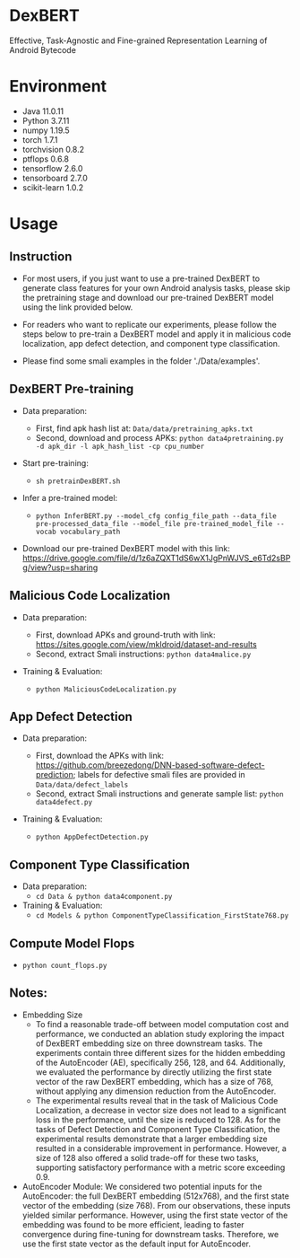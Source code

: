 # DexBERT
Effective, Task-Agnostic and Fine-grained Representation Learning of Android Bytecode

# Environment

  - Java 11.0.11
  - Python 3.7.11
  - numpy 1.19.5
  - torch 1.7.1
  - torchvision 0.8.2
  - ptflops 0.6.8
  - tensorflow 2.6.0
  - tensorboard 2.7.0
  - scikit-learn 1.0.2

# Usage

## Instruction
  -  For most users, if you just want to use a pre-trained DexBERT to generate class features for your own Android analysis tasks, please skip the pretraining stage and download our pre-trained DexBERT model using the link provided below.
  
  - For readers who want to replicate our experiments, please follow the steps below to pre-train a DexBERT model and apply it in malicious code localization, app defect detection, and component type classification.

  - Please find some smali examples in the folder './Data/examples'.

## DexBERT Pre-training
  - Data preparation: 
    - First, find apk hash list at: ```Data/data/pretraining_apks.txt```
    - Second, download and process APKs: ```python data4pretraining.py -d apk_dir -l apk_hash_list -cp cpu_number```

  - Start pre-training: 
    - ```sh pretrainDexBERT.sh```

  - Infer a pre-trained model: 
    - ```python InferBERT.py --model_cfg config_file_path --data_file pre-processed_data_file --model_file pre-trained_model_file --vocab vocabulary_path```
  
  - Download our pre-trained DexBERT model with this link: https://drive.google.com/file/d/1z6aZQXT1dS6wX1JgPnWJVS_e6Td2sBPg/view?usp=sharing

## Malicious Code Localization
  - Data preparation: 
    - First, download APKs and ground-truth with link: https://sites.google.com/view/mkldroid/dataset-and-results
    - Second, extract Smali instructions: ```python data4malice.py```

  - Training & Evaluation:
    - ```python MaliciousCodeLocalization.py```

## App Defect Detection
  - Data preparation:
    - First, download the APKs with link: https://github.com/breezedong/DNN-based-software-defect-prediction; labels for defective smali files are provided in ```Data/data/defect_labels```
    - Second, extract Smali instructions and generate sample list: ```python data4defect.py```

  - Training & Evaluation:
    - ```python AppDefectDetection.py```

## Component Type Classification
  - Data preparation:
    - ```cd Data & python data4component.py```
  - Training & Evaluation:
    - ```cd Models & python ComponentTypeClassification_FirstState768.py```

## Compute Model Flops
  - ```python count_flops.py```

## Notes:
  - Embedding Size
    - To find a reasonable trade-off between model computation cost and performance, we conducted an ablation study exploring the impact of DexBERT embedding size on three downstream tasks. The experiments contain three different sizes for the hidden embedding of the AutoEncoder (AE), specifically 256, 128, and 64. Additionally, we evaluated the performance by directly utilizing the first state vector of the raw DexBERT embedding, which has a size of 768, without applying any dimension reduction from the AutoEncoder. 
    - The experimental results reveal that in the task of Malicious Code Localization, a decrease in vector size does not lead to a significant loss in the performance, until the size is reduced to 128. As for the tasks of Defect Detection and Component Type Classification, the experimental results demonstrate that a larger embedding size resulted in a considerable improvement in performance. However, a size of 128 also offered a solid trade-off for these two tasks, supporting satisfactory performance with a metric score exceeding 0.9.
  - AutoEncoder Module: We considered two potential inputs for the AutoEncoder: the full DexBERT embedding (512x768), and the first state vector of the embedding (size 768). From our observations, these inputs yielded similar performance. However, using the first state vector of the embedding was found to be more efficient, leading to faster convergence during fine-tuning for downstream tasks. Therefore, we use the first state vector as the default input for AutoEncoder.